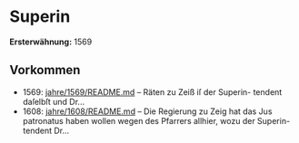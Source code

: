 # Superin

**Ersterwähnung:** 1569

## Vorkommen
- 1569: [jahre/1569/README.md](../jahre/1569/README.md) – Räten zu Zeiß iſ der Superin-
tendent daſelbſt und Dr...
- 1608: [jahre/1608/README.md](../jahre/1608/README.md) – Die Regierung zu Zeig hat das Jus patronatus haben
wollen wegen des Pfarrers allhier, wozu der Superin-
tendent Dr...
